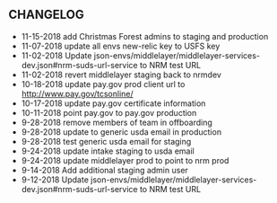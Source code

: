 ## CHANGELOG

* 11-15-2018 add Christmas Forest admins to staging and production
* 11-07-2018 update all envs new-relic key to USFS key
* 11-02-2018 Update json-envs/middlelayer/middlelayer-services-dev.json#nrm-suds-url-service to NRM test URL
* 11-02-2018 revert middlelayer staging back to nrmdev
* 10-18-2018 update pay.gov prod client url to http://www.pay.gov/tcsonline/
* 10-17-2018 update pay.gov certificate information
* 10-11-2018 point pay.gov to pay.gov production
* 9-28-2018 remove members of team in offboarding
* 9-28-2018 update to generic usda email in production
* 9-28-2018 test generic usda email for staging
* 9-24-2018 update intake staging to usda email
* 9-24-2018 update middlelayer prod to point to nrm prod
* 9-14-2018 Add additional staging admin user
* 9-12-2018 Update json-envs/middlelayer/middlelayer-services-dev.json#nrm-suds-url-service to NRM test URL
